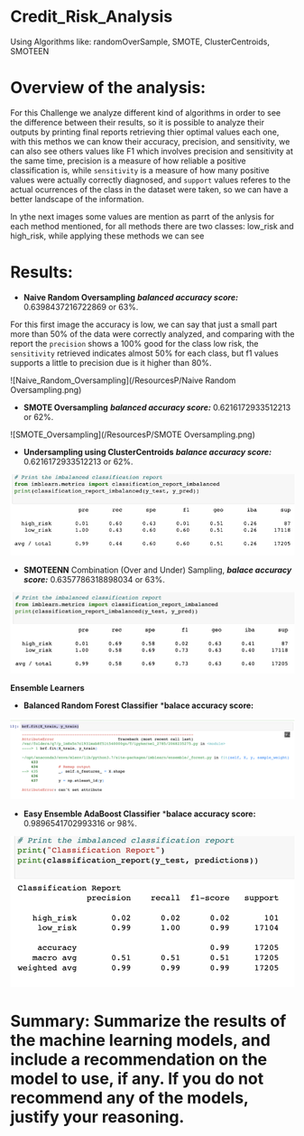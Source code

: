 # Credit_Risk_Analysis
Using Algorithms like: randomOverSample, SMOTE, ClusterCentroids, SMOTEEN

# Overview of the analysis:

For this Challenge we analyze different kind of algorithms in order to see the difference between their results, so it is possible to analyze their outputs by printing final reports retrieving thier optimal values each one, with this methos we can know their accuracy, precision, and sensitivity, we can also see others values like F1 which involves precision and sensitivity at the same time, precision is a measure of how reliable a positive classification is, while `sensitivity` is a measure of how many positive values were actually correctly diagnosed, and `support` values referes to the actual ocurrences of the class in the dataset were taken, so we can have a better landscape of the information.

In ythe next images some values are mention as parrt of the anlysis for each method mentioned, for all methods there are two classes: low_risk and high_risk, while applying these methods we can see 


# Results:

* **Naive Random Oversampling** ***balanced accuracy score:*** 0.6398437216722869 or 63%.

For this first image the accuracy is low, we can say that just a small part more than 50% of the data were correctly analyzed, and comparing with the report the `precision` shows a 100% good for the class low risk, the `sensitivity` retrieved indicates almost 50% for each class, but f1 values supports a little to precision due is it higher than 80%. 

![Naive_Random_Oversampling](/ResourcesP/Naive Random Oversampling.png)

* **SMOTE Oversampling** ***balanced accuracy score:*** 0.6216172933512213 or 62%.

![SMOTE_Oversampling](/ResourcesP/SMOTE Oversampling.png)

* **Undersampling using ClusterCentroids** ***balance accuracy score:*** 0.6216172933512213 or 62%.

![Cluster_Centroids](/ResourcesP/Cluster_Centroids.png)

* **SMOTEENN** Combination (Over and Under) Sampling, ***balace accuracy score:*** 0.6357786318898034 or 63%.

![Smoteen](/ResourcesP/Combination_OverandUnder_Sampling.png)

**Ensemble Learners**
* **Balanced Random Forest Classifier** ***balace accuracy score:**

![Balance_Random_Forest_Classifier](/ResourcesP/Balanced_Random_Forest_Classifier.png)

* **Easy Ensemble AdaBoost Classifier** ***balace accuracy score:** 0.9896541702993316 or 98%.

![Easy_Ensemble_AdaBoost_Classifier](/ResourcesP/EasyEnsembleAdaBoostClassifier.png)

# Summary: Summarize the results of the machine learning models, and include a recommendation on the model to use, if any. If you do not recommend any of the models, justify your reasoning.

